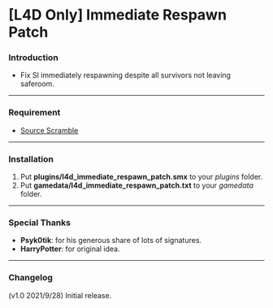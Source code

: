 # [L4D Only] Immediate Respawn Patch

### Introduction
- Fix SI immediately respawning despite all survivors not leaving saferoom.

<hr>

### Requirement
- [Source Scramble](https://forums.alliedmods.net/showthread.php?t=317175)

<hr>

### Installation
1. Put **plugins/l4d_immediate_respawn_patch.smx** to your _plugins_ folder.
2. Put **gamedata/l4d_immediate_respawn_patch.txt** to your _gamedata_ folder.

<hr>

### Special Thanks
- **Psyk0tik**: for his generous share of lots of signatures.
- **HarryPotter**: for original idea.

<hr>

### Changelog
(v1.0 2021/9/28) Initial release.
